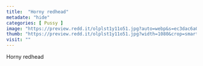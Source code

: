 ```yaml
---
title:  "Horny redhead"
metadate: "hide"
categories: [ Pussy ]
image: "https://preview.redd.it/olplst1y11o51.jpg?auto=webp&s=ec3dac6a0ae8fe3e5dba38e3d9bd2e650c4fced8"
thumb: "https://preview.redd.it/olplst1y11o51.jpg?width=1080&crop=smart&auto=webp&s=e57f809b65c21a0c023ab910463e19aaf8d604ae"
visit: ""
---
```

Horny redhead
